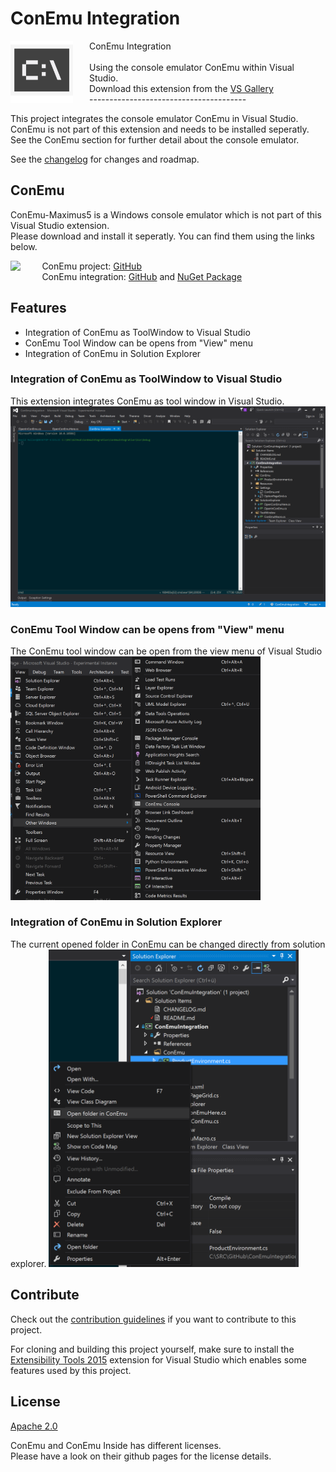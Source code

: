 # ConEmu Integration

<div style="margin:0px auto; width:100%">
    <div style="float:left; margin:0; width:25%;">
        <img src="Images/extension.png" width="100" />
    </div>
    <div style="float:left; margin:0; width:75%;">
        ConEmu Integration<br /><br />
        Using the console emulator ConEmu within Visual Studio.<br />
        Download this extension from the <a href="https://visualstudiogallery.msdn.microsoft.com/[GuidFromGallery]">VS Gallery</a>
    </div>
</div>
<br /><br /><br />
---------------------------------------

This project integrates the console emulator ConEmu in Visual Studio.<br />
ConEmu is not part of this extension and needs to be installed seperatly.<br />
See the ConEmu section for further detail about the console emulator.

See the [changelog](CHANGELOG.md) for changes and roadmap.

## ConEmu
ConEmu-Maximus5 is a Windows console emulator which is not part of this Visual Studio extension.<br />
Please download and install it seperatly. You can find them using the links below.

<div style="margin:0px auto; width:100%">
    <div style="float:left; margin:0; width:10%;">
        <img src="https://avatars0.githubusercontent.com/u/1222388?v=3&s=460" width="50" />
    </div>
    <div style="float:left; margin:0; width:90%;">
        ConEmu project: <a href="https://github.com/Maximus5/ConEmu">GitHub</a><br />
        ConEmu integration: <a href="https://github.com/Maximus5/conemu-inside">GitHub</a> and <a href="https://www.nuget.org/packages/ConEmu.Control.WinForms/">NuGet Package</a>
    </div>
</div>
<br /><br />

## Features

- Integration of ConEmu as ToolWindow to Visual Studio
- ConEmu Tool Window can be opens from "View" menu
- Integration of ConEmu in Solution Explorer

### Integration of ConEmu as ToolWindow to Visual Studio
This extension integrates ConEmu as tool window in Visual Studio.
<img src="Images/ConEmuVisualStudio.png" width="600" />
### ConEmu Tool Window can be opens from "View" menu
The ConEmu tool window can be open from the view menu of Visual Studio
<img src="Images/ComEmuInViewMenu.png" width="400" />
### Integration of ConEmu in Solution Explorer
The current opened folder in ConEmu can be changed directly from solution explorer.
<img src="Images/ConEmuSolutionExplorer.png" width="400" />
## Contribute
Check out the [contribution guidelines](CONTRIBUTING.md)
if you want to contribute to this project.

For cloning and building this project yourself, make sure
to install the
[Extensibility Tools 2015](https://visualstudiogallery.msdn.microsoft.com/ab39a092-1343-46e2-b0f1-6a3f91155aa6)
extension for Visual Studio which enables some features
used by this project.

## License
[Apache 2.0](LICENSE)

ConEmu and ConEmu Inside has different licenses.<br />
Please have a look on their github pages for the license details.
